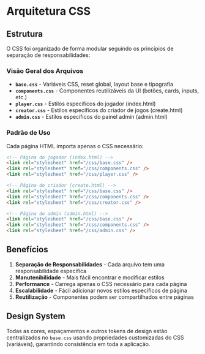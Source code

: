 # Arquitetura CSS

## Estrutura

O CSS foi organizado de forma modular seguindo os princípios de separação de responsabilidades:

### Visão Geral dos Arquivos

- **`base.css`** - Variáveis CSS, reset global, layout base e tipografia
- **`components.css`** - Componentes reutilizáveis da UI (botões, cards, inputs, etc.)
- **`player.css`** - Estilos específicos do jogador (index.html)
- **`creator.css`** - Estilos específicos do criador de jogos (create.html)
- **`admin.css`** - Estilos específicos do painel admin (admin.html)

### Padrão de Uso

Cada página HTML importa apenas o CSS necessário:

```html
<!-- Página do jogador (index.html) -->
<link rel="stylesheet" href="/css/base.css" />
<link rel="stylesheet" href="/css/components.css" />
<link rel="stylesheet" href="/css/player.css" />

<!-- Página do criador (create.html) -->
<link rel="stylesheet" href="/css/base.css" />
<link rel="stylesheet" href="/css/components.css" />
<link rel="stylesheet" href="/css/creator.css" />

<!-- Página do admin (admin.html) -->
<link rel="stylesheet" href="/css/base.css" />
<link rel="stylesheet" href="/css/components.css" />
<link rel="stylesheet" href="/css/admin.css" />
```

## Benefícios

1. **Separação de Responsabilidades** - Cada arquivo tem uma responsabilidade específica
2. **Manutenibilidade** - Mais fácil encontrar e modificar estilos
3. **Performance** - Carrega apenas o CSS necessário para cada página
4. **Escalabilidade** - Fácil adicionar novos estilos específicos de página
5. **Reutilização** - Componentes podem ser compartilhados entre páginas

## Design System

Todas as cores, espaçamentos e outros tokens de design estão centralizados no `base.css` usando propriedades customizadas do CSS (variáveis), garantindo consistência em toda a aplicação.
